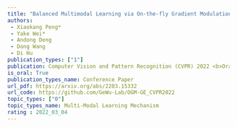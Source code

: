 ```yaml
---  
title: "Balanced Multimodal Learning via On-the-fly Gradient Modulation"  
authors:  
 - Xiaokang Peng*  
 - Yake Wei*  
 - Andong Deng  
 - Dong Wang  
 - Di Hu
publication_types: ["1"]  
publication: Computer Vision and Pattern Recognition (CVPR) 2022 <b>Oral Presentation</b>  
is_oral: True
publication_types_name: Conference Paper  
url_pdf: https://arxiv.org/abs/2203.15332  
url_code: https://github.com/GeWu-Lab/OGM-GE_CVPR2022  
topic_types: ["0"]
topic_types_name: Multi-Modal Learning Mechanism
rating : 2022_03_04
---  
```

